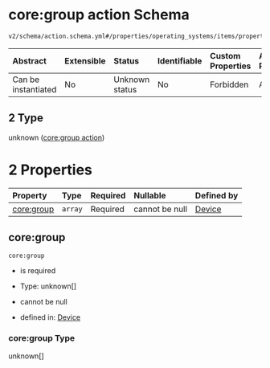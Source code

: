 # core:group action Schema

```txt
v2/schema/action.schema.yml#/properties/operating_systems/items/properties/steps/items/properties/actions/items/oneOf/2
```



| Abstract            | Extensible | Status         | Identifiable | Custom Properties | Additional Properties | Access Restrictions | Defined In                                                          |
| :------------------ | :--------- | :------------- | :----------- | :---------------- | :-------------------- | :------------------ | :------------------------------------------------------------------ |
| Can be instantiated | No         | Unknown status | No           | Forbidden         | Allowed               | none                | [device.schema.json*](../device.schema.json "open original schema") |

## 2 Type

unknown ([core:group action](device-properties-operating-systems-operating-system-properties-steps-step-properties-group-step-action-oneof-coregroup-action.md))

# 2 Properties

| Property                 | Type    | Required | Nullable       | Defined by                                                                                                                                                                                                                                                                                                              |
| :----------------------- | :------ | :------- | :------------- | :---------------------------------------------------------------------------------------------------------------------------------------------------------------------------------------------------------------------------------------------------------------------------------------------------------------------- |
| [core:group](#coregroup) | `array` | Required | cannot be null | [Device](device-properties-operating-systems-operating-system-properties-steps-step-properties-group-step-action-oneof-coregroup-action-properties-coregroup-action.md "v2/schema/action.schema.yml#/properties/operating_systems/items/properties/steps/items/properties/actions/items/oneOf/2/properties/core:group") |

## core:group



`core:group`

*   is required

*   Type: unknown\[]

*   cannot be null

*   defined in: [Device](device-properties-operating-systems-operating-system-properties-steps-step-properties-group-step-action-oneof-coregroup-action-properties-coregroup-action.md "v2/schema/action.schema.yml#/properties/operating_systems/items/properties/steps/items/properties/actions/items/oneOf/2/properties/core:group")

### core:group Type

unknown\[]
